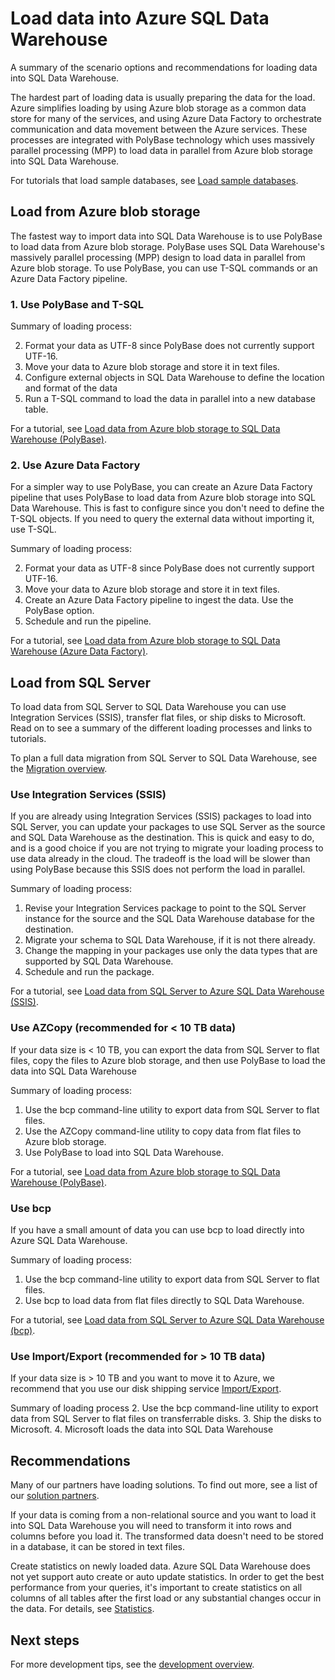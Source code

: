    <properties
   pageTitle="Load data into Azure SQL Data Warehouse | Microsoft Azure"
   description="Learn the common scenarios for data loading into SQL Data Warehouse. These include using PolyBase, Azure blob storage, flat files, and disk shipping. You can also use third-party tools."
   services="sql-data-warehouse"
   documentationCenter="NA"
   authors="lodipalm"
   manager="barbkess"
   editor=""/>

<tags
   ms.service="sql-data-warehouse"
   ms.devlang="NA"
   ms.topic="article"
   ms.tgt_pltfrm="NA"
   ms.workload="data-services"
   ms.date="05/17/2016"
   ms.author="lodipalm;barbkess;sonyama"/>

# Load data into Azure SQL Data Warehouse

A summary of the scenario options and recommendations for loading data into SQL Data Warehouse.

The hardest part of loading data is usually preparing the data for the load. Azure simplifies loading by using Azure blob storage as a common data store for many of the services, and using Azure Data Factory to orchestrate communication and data movement between the Azure services. These processes are integrated with PolyBase technology which uses massively parallel processing (MPP) to load data in parallel from Azure blob storage into SQL Data Warehouse. 

For tutorials that load sample databases, see [Load sample databases][].

## Load from Azure blob storage
The fastest way to import data into SQL Data Warehouse is to use PolyBase to load data from Azure blob storage. PolyBase uses SQL Data Warehouse's massively parallel processing (MPP) design to load data in parallel from Azure blob storage. To use PolyBase, you can use T-SQL commands or an Azure Data Factory pipeline.

### 1. Use PolyBase and T-SQL

Summary of loading process:

2. Format your data as UTF-8 since PolyBase does not currently support UTF-16.
2. Move your data to Azure blob storage and store it in text files.
3. Configure external objects in SQL Data Warehouse to define the location and format of the data
4. Run a T-SQL command to load the data in parallel into a new database table.
<!-- 5. Schedule and run a loading job. --> 

For a tutorial, see [Load data from Azure blob storage to SQL Data Warehouse (PolyBase)][].

### 2. Use Azure Data Factory

For a simpler way to use PolyBase, you can create an Azure Data Factory pipeline that uses PolyBase to load data from Azure blob storage into SQL Data Warehouse. This is fast to configure since you don't need to define the T-SQL objects. If you need to query the external data without importing it, use T-SQL. 

Summary of loading process:

2. Format your data as UTF-8 since PolyBase does not currently support UTF-16.
2. Move your data to Azure blob storage and store it in text files.
3. Create an Azure Data Factory pipeline to ingest the data. Use the PolyBase option.
4. Schedule and run the pipeline.

For a tutorial, see [Load data from Azure blob storage to SQL Data Warehouse (Azure Data Factory)][].


## Load from SQL Server
To load data from SQL Server to SQL Data Warehouse you can use Integration Services (SSIS), transfer flat files, or ship disks to Microsoft. Read on to see a summary of the different loading processes and links to tutorials.

To plan a full data migration from SQL Server to SQL Data Warehouse, see the [Migration overview][]. 

### Use Integration Services (SSIS)
If you are already using Integration Services (SSIS) packages to load into SQL Server, you can update your packages to use SQL Server as the source and SQL Data Warehouse as the destination. This is quick and easy to do, and is a good choice if you are not trying to migrate your loading process to use data already in the cloud. The tradeoff is the load will be slower than using PolyBase because this SSIS does not perform the load in parallel.

Summary of loading process:

1. Revise your Integration Services package to point to the SQL Server instance for the source and the SQL Data Warehouse database for the destination.
2. Migrate your schema to SQL Data Warehouse, if it is not there already.
3. Change the mapping in your packages use only the data types that are supported by SQL Data Warehouse.
3. Schedule and run the package.

For a tutorial, see [Load data from SQL Server to Azure SQL Data Warehouse (SSIS)][].

### Use AZCopy (recommended for < 10 TB data)
If your data size is < 10 TB, you can export the data from SQL Server to flat files, copy the files to Azure blob storage, and then use PolyBase to load the data into SQL Data Warehouse

Summary of loading process:

1. Use the bcp command-line utility to export data from SQL Server to flat files.
2. Use the AZCopy command-line utility to copy data from flat files to Azure blob storage.
3. Use PolyBase to load into SQL Data Warehouse.

For a tutorial, see [Load data from Azure blob storage to SQL Data Warehouse (PolyBase)][].

### Use bcp
If you have a small amount of data you can use bcp to load directly into Azure SQL Data Warehouse.

Summary of loading process:
1. Use the bcp command-line utility to export data from SQL Server to flat files.
2. Use bcp to load data from flat files directly to SQL Data Warehouse.

For a tutorial, see [Load data from SQL Server to Azure SQL Data Warehouse (bcp)][].


### Use Import/Export (recommended for > 10 TB data)
If your data size is > 10 TB and you want to move it to Azure, we recommend that you use our disk shipping service [Import/Export][]. 

Summary of loading process
2. Use the bcp command-line utility to export data from SQL Server to flat files on transferrable disks.
3. Ship the disks to Microsoft.
4. Microsoft loads the data into SQL Data Warehouse


## Recommendations

Many of our partners have loading solutions. To find out more, see a list of our [solution partners][]. 


If your data is coming from a non-relational source and you want to load it into SQL Data Warehouse you will need to transform it into rows and columns before you load it. The transformed data doesn't need to be stored in a database, it can be stored in text files.

Create statistics on newly loaded data. Azure SQL Data Warehouse does not yet support auto create or auto update statistics.  In order to get the best performance from your queries, it's important to create statistics on all columns of all tables after the first load or any substantial changes occur in the data.  For details, see [Statistics][].


## Next steps
For more development tips, see the [development overview][].

<!--Image references-->

<!--Article references-->
[Load data from Azure blob storage to SQL Data Warehouse (PolyBase)]: sql-data-warehouse-load-from-azure-blob-storage-with-polybase.md
[Load data from Azure blob storage to SQL Data Warehouse (Azure Data Factory)]: sql-data-warehouse-load-from-azure-blob-storage-with-data-factory.md
[Load data from SQL Server to Azure SQL Data Warehouse (SSIS)]: sql-data-warehouse-load-from-sql-server-with-integration-services.md
[Load data from SQL Server to Azure SQL Data Warehouse (bcp)]: sql-data-warehouse-load-from-sql-server-with-bcp.md
[Load data from SQL Server to Azure SQL Data Warehouse (AZCopy)]: sql-data-warehouse-load-from-sql-server-with-azcopy.md

[Load sample databases]: sql-data-warehouse-load-sample-databases.md
[Migration overview]: sql-data-warehouse-overview-migrate.md
[solution partners]: sql-data-warehouse-integrate-solution-partners.md
[development overview]: sql-data-warehouse-overview-develop.md
[Statistics]: sql-data-warehouse-develop-statistics.md

<!--MSDN references-->

<!--Other Web references-->
[Import/Export]: https://azure.microsoft.com/documentation/articles/storage-import-export-service/


